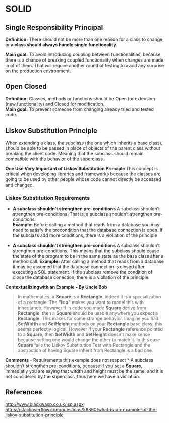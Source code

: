 

# SOLID

## Single Responsibility Principal

**Definition:**  There should not be more than one reason for a class to change, or  **a class should always handle single functionality**.

**Main goal:**  To avoid introducing coupling between functionalities, because there is a chance of breaking coupled functionality when changes are made in of of them. That will require another round of testing to avoid any surprise on the production environment.

## Open Closed

**Definition:**  Classes, methods or functions should be Open for extension (new functionality) and Closed for modification.  
**Main goal:**  To prevent someone from changing already tried and tested code.

## Liskov Substitution Principle

When extending a class, the subclass (the one which inherits a base class), should be able to be passed in place of objects of
the parent class without breaking the client code. Meaning that the subclass should remain compatible with the behavior of the superclass. 

**One Use Very Important of Liskov Substitution Principle**
This concept  is critical when developing libraries and frameworks because the classes are going to be used by other people whose code cannot directly be accessed and changed.

### Liskov Substitution Requirements
* **A subclass shouldn’t strengthen pre-conditions**
A subclass shouldn’t strengthen pre-conditions. That is, a subclass shouldn’t strengthen pre-conditions.  
**Example:**  Before calling a method that reads from a database you may need to satisfy the precondition that the database connection is open. If the subclass add more conditions, there is a viollation of the principle

* **A subclass shouldn’t strengthen pre-conditions**
A subclass shouldn’t strengthen pre-conditions. This means that the subclass should cause the state of the program to be in the same state as the base class after a method call.
**Example:**  After calling a method that reads from a database it may be assumed that the database connection is closed after executing a SQL statement. If the subclass remove the condition of close the database conection, there is a viollation of the principle.

**Contextualizingwith an Example - By Uncle Bob**
> In mathematics, a **Square** is a **Rectangle**. Indeed it is a specialization of a rectangle. The **"is a"** makes you want to model this with inheritance. However if in code you made **Square** derive from **Rectangle**, then a **Square** should be usable anywhere you expect a **Rectangle**. This makes for some strange behavior.
> Imagine you had **SetWidth** and **SetHeight** methods on your **Rectangle** base class; this seems perfectly logical. However if your **Rectangle** reference pointed to a **Square**, then **SetWidth** and **SetHeight** doesn't make sense because setting one would change the other to match it. In this case **Square** fails the Liskov Substitution Test with Rectangle and the abstraction of having Square inherit from Rectangle is a bad one.

**Comments** - Requirements this example does not respect
	*  A subclass shouldn’t strengthen pre-conditions, because if you set a **Square**, immediatly you are saying that witdth and height must be the same, and it is not considered by the superclass, thus here we have a viollation.

## References
http://www.blackwasp.co.uk/lsp.aspx
https://stackoverflow.com/questions/56860/what-is-an-example-of-the-liskov-substitution-principle

